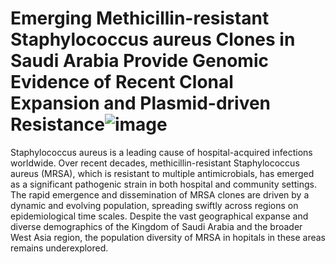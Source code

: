 # Emerging Methicillin-resistant Staphylococcus aureus Clones in Saudi Arabia Provide Genomic Evidence of Recent Clonal Expansion and Plasmid-driven Resistance![image](https://github.com/user-attachments/assets/df13bee4-a276-458e-b1bd-95b0cbd060ae)

Staphylococcus aureus is a leading cause of hospital-acquired infections worldwide. Over recent decades, methicillin-resistant Staphylococcus aureus (MRSA), which is resistant to multiple antimicrobials, has emerged as a significant pathogenic strain in both hospital and community settings. The rapid emergence and dissemination of MRSA clones are driven by a dynamic and evolving population, spreading swiftly across regions on epidemiological time scales. Despite the vast geographical expanse and diverse demographics of the Kingdom of Saudi Arabia and the broader West Asia region, the population diversity of MRSA in hopitals in these areas remains underexplored.
